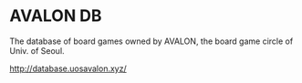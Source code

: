 # AVALON DB
The database of board games owned by AVALON, the board game circle of Univ. of Seoul.

http://database.uosavalon.xyz/
